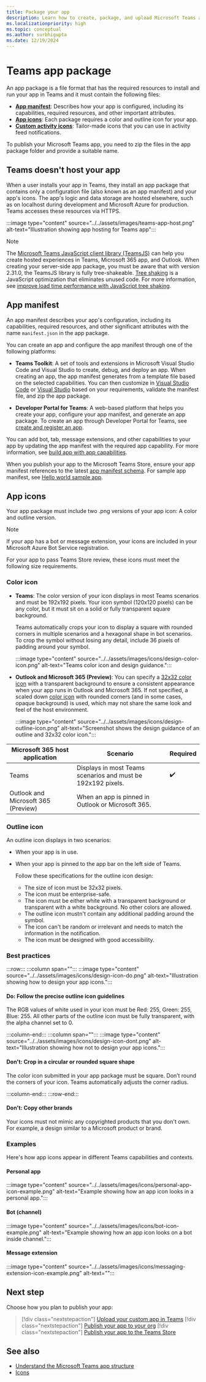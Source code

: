 ```yaml
---
title: Package your app
description: Learn how to create, package, and upload Microsoft Teams app, icons for different Teams capabilities, and ensure your app is running and accessible through HTTPS.
ms.localizationpriority: high
ms.topic: conceptual
ms.author: surbhigupta
ms.date: 12/19/2024
---
```


# Teams app package

An app package is a file format that has the required resources to install and run your app in Teams and it must contain the following files:

* **[App manifest](#app-manifest)**: Describes how your app is configured, including its capabilities, required resources, and other important attributes.
* **[App icons](#app-icons)**: Each package requires a color and outline icon for your app.
* **[Custom activity icons](/graph/teams-send-activityfeednotifications?toc=%2Fmicrosoftteams%2Fplatform%2Ftoc.json&bc=%2Fmicrosoftteams%2Fplatform%2Fbreadcrumb%2Ftoc.json&tabs=desktop%2Chttp#custom-activity-icons-in-activity-feed-notifications)**: Tailor-made icons that you can use in activity feed notifications.

To publish your Microsoft Teams app, you need to zip the files in the app package folder and provide a suitable name.

## Teams doesn't host your app

When a user installs your app in Teams, they install an app package that contains only a configuration file (also known as an app manifest) and your app's icons. The app's logic and data storage are hosted elsewhere, such as on localhost during development and Microsoft Azure for production. Teams accesses these resources via HTTPS.

:::image type="content" source="../../assets/images/teams-app-host.png" alt-text="Illustration showing app hosting for Teams app":::

> [!NOTE]
> The [Microsoft Teams JavaScript client library (TeamsJS)](../../tabs/how-to/using-teams-client-library.md) can help you create hosted experiences in Teams, Microsoft 365 app, and Outlook. When creating your server-side app package, you must be aware that with version 2.31.0, the TeamsJS library is fully tree-shakeable. [Tree shaking](https://developer.mozilla.org/docs/Glossary/Tree_shaking) is a JavaScript optimization that eliminates unused code. For more information, see [improve load time performance with JavaScript tree shaking](../../tabs/how-to/using-teams-client-library.md#improve-load-time-performance-with-javascript-tree-shaking).

## App manifest

An app manifest describes your app's configuration, including its capabilities, required resources, and other significant attributes with the name `manifest.json` in the app package.

You can create an app and configure the app manifest through one of the following platforms:

* **Teams Toolkit**: A set of tools and extensions in Microsoft Visual Studio Code and Visual Studio to create, debug, and deploy an app. When creating an app, the app manifest generates from a template file based on the selected capabilities. You can then customize in [Visual Studio Code](../../toolkit/TeamsFx-preview-and-customize-app-manifest.md) or [Visual Studio](../../toolkit/toolkit-v4/TeamsFx-preview-and-customize-app-manifest-vs.md) based on your requirements, validate the manifest file, and zip the app package.

* **Developer Portal for Teams**: A web-based platform that helps you create your app, configure your app manifest, and generate an app package. To create an app through Developer Portal for Teams, see [create and register an app](teams-developer-portal.md).

You can add bot, tab, message extensions, and other capabilities to your app by updating the app manifest with the required app capability. For more information, see [build app with app capabilities](../../get-started/get-started-overview.md#build-your-first-teams-app).

When you publish your app to the Microsoft Teams Store, ensure your app manifest references to the latest [app manifest schema](~/resources/schema/manifest-schema.md). For sample app manifest, see [Hello world sample app](https://github.com/OfficeDev/Microsoft-Teams-Samples/blob/main/samples/app-hello-world/csharp/demo-manifest/app-hello-world.zip).

## App icons

Your app package must include two .png versions of your app icon: A color and outline version.

> [!NOTE]
> If your app has a bot or message extension, your icons are included in your Microsoft Azure Bot Service registration.

For your app to pass Teams Store review, these icons must meet the following size requirements.

### Color icon

* **Teams**: The color version of your icon displays in most Teams scenarios and must be 192x192 pixels. Your icon symbol (120x120 pixels) can be any color, but it must sit on a solid or fully transparent square background.

  Teams automatically crops your icon to display a square with rounded corners in multiple scenarios and a hexagonal shape in bot scenarios. To crop the symbol without losing any detail, include 36 pixels of padding around your symbol.

  :::image type="content" source="../../assets/images/icons/design-color-icon.png" alt-text="Teams color icon and design guidance.":::

* **Outlook and Microsoft 365 (Preview)**: You can specify a [32x32 color icon](~/resources/schema/manifest-schema-dev-preview.md#icons) with a transparent background to ensure a consistent appearance when your app runs in Outlook and Microsoft 365. If not specified, a scaled down [color icon](#color-icon) with rounded corners (and in some cases, opaque background) is used, which may not share the same look and feel of the host environment.

  :::image type="content" source="../../assets/images/icons/design-outline-icon.png" alt-text="Screenshot shows the design guidance of an outline and 32x32 color icon.":::

|Microsoft 365 host application |Scenario  | Required|
|---------|---------|----|
|Teams     | Displays in most Teams scenarios and must be 192x192 pixels.      |✔️ |
|Outlook and Microsoft 365 (Preview)   |  When an app is pinned in Outlook or Microsoft 365.        ||

### Outline icon

An outline icon displays in two scenarios:

* When your app is in use.
* When your app is pinned to the app bar on the left side of Teams.

  Follow these specifications for the outline icon design:

  * The size of icon must be 32x32 pixels.
  * The icon must be enterprise-safe.
  * The icon must be either white with a transparent background or transparent with a white background. No other colors are allowed.
  * The outline icon mustn't contain any additional padding around the symbol.
  * The icon can't be random or irrelevant and needs to match the information in the notification.
  * The icon must be designed with good accessibility.

### Best practices

:::row:::
   :::column span="":::
:::image type="content" source="../../assets/images/icons/design-icon-do.png" alt-text="Illustration showing how to design your app icons.":::

#### Do: Follow the precise outline icon guidelines

The RGB values of white used in your icon must be Red: 255, Green: 255, Blue: 255. All other parts of the outline icon must be fully transparent, with the alpha channel set to 0.

   :::column-end:::
   :::column span="":::
:::image type="content" source="../../assets/images/icons/design-icon-dont.png" alt-text="Illustration showing how not to design your app icons.":::

#### Don't: Crop in a circular or rounded square shape

The color icon submitted in your app package must be square. Don’t round the corners of your icon. Teams automatically adjusts the corner radius.

   :::column-end:::
:::row-end:::

#### Don't: Copy other brands

Your icons must not mimic any copyrighted products that you don't own. For example, a design similar to a Microsoft product or brand.

### Examples

Here's how app icons appear in different Teams capabilities and contexts.

#### Personal app

:::image type="content" source="../../assets/images/icons/personal-app-icon-example.png" alt-text="Example showing how an app icon looks in a personal app.":::

#### Bot (channel)

:::image type="content" source="../../assets/images/icons/bot-icon-example.png" alt-text="Example showing how an app icon looks on a bot inside channel.":::

#### Message extension

:::image type="content" source="../../assets/images/icons/messaging-extension-icon-example.png" alt-text="<alt text>":::

## Next step

Choose how you plan to publish your app:

> [!div class="nextstepaction"]
> [Upload your custom app in Teams](~/concepts/deploy-and-publish/apps-upload.md)
> [!div class="nextstepaction"]
> [Publish your app to your org](/microsoftteams/tenant-apps-catalog-teams?toc=/microsoftteams/platform/toc.json&bc=/microsoftteams/breadcrumb/toc.json)
> [!div class="nextstepaction"]
> [Publish your app to the Teams Store](~/concepts/deploy-and-publish/appsource/publish.md)

## See also

* [Understand the Microsoft Teams app structure](../design/app-structure.md)
* [Icons](../design/design-teams-app-fundamentals.md#icons)
